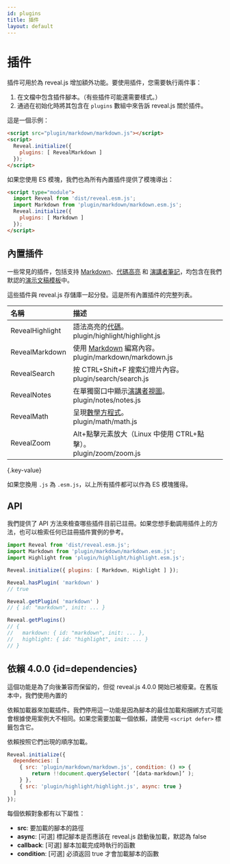 ```yaml
---
id: plugins
title: 插件
layout: default
---
```


# 插件

插件可用於為 reveal.js 增加額外功能。要使用插件，您需要執行兩件事：
1. 在文檔中包含插件腳本。（有些插件可能還需要樣式。）
1. 通過在初始化時將其包含在 `plugins` 數組中來告訴 reveal.js 關於插件。

這是一個示例：
```html
<script src="plugin/markdown/markdown.js"></script>
<script>
  Reveal.initialize({
    plugins: [ RevealMarkdown ]
  });
</script>
```

如果您使用 ES 模塊，我們也為所有內置插件提供了模塊導出：
```html
<script type="module">
  import Reveal from 'dist/reveal.esm.js';
  import Markdown from 'plugin/markdown/markdown.esm.js';
  Reveal.initialize({
    plugins: [ Markdown ]
  });
</script>
```

## 內置插件

一些常見的插件，包括支持 [Markdown](/markdown/)、[代碼高亮](/code/) 和 [演講者筆記](/speaker-view/)，均包含在我們默認的[演示文稿模板](https://github.com/hakimel/reveal.js/blob/master/index.html)中。

這些插件與 reveal.js 存儲庫一起分發。這是所有內置插件的完整列表。

| 名稱               | 描述
| :-                 | :-
| RevealHighlight    | 語法高亮的[代碼](/code/)。<br><span class="text-gray-600">plugin/highlight/highlight.js</span>
| RevealMarkdown     | 使用 [Markdown](/markdown/) 編寫內容。<br><span class="text-gray-600">plugin/markdown/markdown.js</span>
| RevealSearch       | 按 CTRL+Shift+F 搜索幻燈片內容。<br><span class="text-gray-600">plugin/search/search.js</span>
| RevealNotes        | 在單獨窗口中顯示[演講者視圖](/speaker-view/)。<br><span class="text-gray-600">plugin/notes/notes.js</span>
| RevealMath         | 呈現[數學方程式](/math/)。<br><span class="text-gray-600">plugin/math/math.js</span>
| RevealZoom         | Alt+點擊元素放大（Linux 中使用 CTRL+點擊）。<br><span class="text-gray-600">plugin/zoom/zoom.js</span>
{.key-value}

如果您換用 `.js` 為 `.esm.js`，以上所有插件都可以作為 ES 模塊獲得。

## API

我們提供了 API 方法來檢查哪些插件目前已註冊。如果您想手動調用插件上的方法，也可以檢索任何已註冊插件實例的參考。


```js
import Reveal from 'dist/reveal.esm.js';
import Markdown from 'plugin/markdown/markdown.esm.js';
import Highlight from 'plugin/highlight/highlight.esm.js';

Reveal.initialize({ plugins: [ Markdown, Highlight ] });

Reveal.hasPlugin( 'markdown' )
// true

Reveal.getPlugin( 'markdown' )
// { id: "markdown", init: ... }

Reveal.getPlugins()
// {
//   markdown: { id: "markdown", init: ... },
//   highlight: { id: "highlight", init: ... }
// }
```

## 依賴 <span class="r-version-badge deprecated">4.0.0</span> {id=dependencies}

這個功能是為了向後兼容而保留的，但從 reveal.js 4.0.0 開始已被廢棄。在舊版本中，我們使用內置的

依賴加載器來加載插件。我們停用這一功能是因為腳本的最佳加載和捆綁方式可能會根據使用案例大不相同。如果您需要加載一個依賴，請使用 `<script defer>` 標籤包含它。

依賴按照它們出現的順序加載。

```js
Reveal.initialize({
  dependencies: [
    { src: 'plugin/markdown/markdown.js', condition: () => {
        return !!document.querySelector( ’[data-markdown]’ );
    } },
    { src: 'plugin/highlight/highlight.js', async: true }
  ]
});
```

每個依賴對象都有以下屬性：
- **src**: 要加載的腳本的路徑
- **async**: [可選] 標記腳本是否應該在 reveal.js 啟動後加載，默認為 false
- **callback**: [可選] 腳本加載完成時執行的函數
- **condition**: [可選] 必須返回 true 才會加載腳本的函數